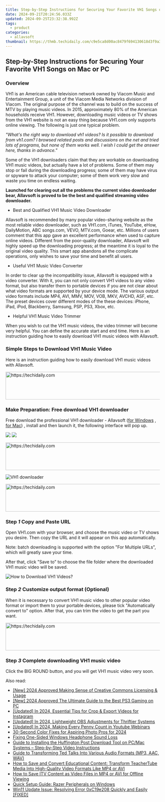 ```yaml
---
title: Step-by-Step Instructions for Securing Your Favorite VH1 Songs on Mac or PC
date: 2024-09-21T20:24:56.033Z
updated: 2024-09-25T23:32:38.992Z
tags:
  - product
categories:
  - allavsoft
thumbnail: https://thmb.techidaily.com/c9e5ca8d00ac8479f694130618d3f9a3080c0193f44d3a38cfaa7537d0961fac.png
---
```


## Step-by-Step Instructions for Securing Your Favorite VH1 Songs on Mac or PC

### Overview

VH1 is an American cable television network owned by Viacom Music and Entertainment Group, a unit of the Viacom Media Networks division of Viacom. The original purpose of the channel was to build on the success of MTV by playing music videos. In 2015, approximately 80% of the American households receive VH1\. However, downloading music videos or TV shows from the VH1 website is not an easy thing because VH1.com only supports online viewing. The following is just one typical problem.

_"What's the right way to download vh1 videos? Is it possible to download from vh1.com? I browsed related posts and discussions on the net and tried lots of programs, but none of them works well. I wish I could get the answer here, thanks in advance."_

Some of the VH1 downloaders claim that they are workable on downloading VH1 music videos, but actually have a lot of problems. Some of them may stop or fail during the downloading progress; some of them may have virus or spyware to attack your computer; some of them work very slow and waste you time on endless waiting.

**Launched for clearing out all the problems the current video downloader bear, Allavsoft is proved to be the best and qualified streaming video downloader.**

* Best and Qualified VH1 Music Video Downloader

Allavsoft is recommended by many popular video-sharing website as the most reliable video downloader, such as VH1.com, iTunes, YouTube, eHow, DailyMotion, ABC songs.com, VEVO, MTV.com, Goear, etc. Millions of users comment that this app gave an excellent performance when used to capture online videos. Different from the poor-quality downloader, Allavsoft will highly speed up the downloading progress; at the meantime it is loyal to the original video quality. This smart app abandons all the complicate operations, only wishes to save your time and benefit all users.

* Useful VH1 Music Video Converter

In order to clear up the incompatibility issue, Allavsoft is equipped with a video converter. With it, you can not only convert VH1 videos to any video format, but also transfer them to portable devices if you are not clear about what video formats are supported by your device mode. The various output video formats include MP4, AVI, MMV, MOV, VOB, MKV, AVCHD, ASF, etc. The preset devices cover different modes of the these devices: iPhone, iPad, iPod, Blackberry, Samsung, PSP, PS3, Xbox, etc.

* Helpful VH1 Music Video Trimmer

When you wish to cut the VH1 music videos, the video trimmer will become very helpful. You can define the accurate start and end time. Here is an instruction guiding how to easily download VH1 music videos with Allavsoft.

### Simple Steps to Download VH1 Music Video

Here is an instruction guiding how to easily download VH1 music videos with Allavsoft.

<!-- affiliate ads begin -->
<a href="https://smilemakers.pxf.io/c/5597632/2123899/26106" target="_top" id="2123899">
  <img src="//a.impactradius-go.com/display-ad/26106-2123899" border="0" alt="https://techidaily.com" width="728" height="90"/>
</a>
<img height="0" width="0" src="https://smilemakers.pxf.io/i/5597632/2123899/26106" style="position:absolute;visibility:hidden;" border="0" />
<!-- affiliate ads end -->

### Make Preparation: Free download VH1 downloader

Free download the professional VH1 downloader - Allavsoft ([for Windows](https://tools.techidaily.com/allavsoft/products/) , [for Mac](https://tools.techidaily.com/allavsoft/products/)) , install and then launch it, the following interface will pop up.

[![](https://www.allavsoft.com/how-to/../images/how-to/free-download-win.jpg)](https://tools.techidaily.com/allavsoft/products/) [![](https://www.allavsoft.com/how-to/../images/how-to/free-download-mac.jpg)](https://tools.techidaily.com/allavsoft/products/)

<!-- affiliate ads begin -->
<a href="https://appsumo.8odi.net/c/5597632/2049382/7443" target="_top" id="2049382">
  <img src="//a.impactradius-go.com/display-ad/7443-2049382" border="0" alt="https://techidaily.com" width="728" height="90"/>
</a>
<img height="0" width="0" src="https://appsumo.8odi.net/i/5597632/2049382/7443" style="position:absolute;visibility:hidden;" border="0" />
<!-- affiliate ads end -->

![VH1 downloader](https://www.allavsoft.com/how-to/../images/allavsoft/screen-shot-600.jpg)

<!-- affiliate ads begin -->
<a href="https://appsumo.8odi.net/c/5597632/2105882/7443" target="_top" id="2105882">
  <img src="//a.impactradius-go.com/display-ad/7443-2105882" border="0" alt="https://techidaily.com" width="728" height="90"/>
</a>
<img height="0" width="0" src="https://appsumo.8odi.net/i/5597632/2105882/7443" style="position:absolute;visibility:hidden;" border="0" />
<!-- affiliate ads end -->

### Step _1_ Copy and Paste URL

Open VH1.com with your browser, and choose the music video or TV shows you desire. Then copy the URL and it will appear on this app automatically.

Note: batch downloading is supported with the option "For Multiple URLs", which will greatly save your time.

After that, click "Save to" to choose the file folder where the downloaded VH1 music video will be saved.

![How to Download VH1 Videos?](https://www.allavsoft.com/how-to/../images/how-to/download-nbc-videos/download-nbc-videos.jpg)

### Step _2_ Customize output format (Optional)

When it is necessary to convert VH1 music video to other popular video format or import them to your portable devices, please tick "Automatically convert to" option. After that, you can trim the video to get the part you want.

<!-- affiliate ads begin -->
<a href="https://appsumo.8odi.net/c/5597632/2118319/7443" target="_top" id="2118319">
  <img src="//a.impactradius-go.com/display-ad/7443-2118319" border="0" alt="https://techidaily.com" width="728" height="90"/>
</a>
<img height="0" width="0" src="https://appsumo.8odi.net/i/5597632/2118319/7443" style="position:absolute;visibility:hidden;" border="0" />
<!-- affiliate ads end -->

### Step _3_ Complete downloading VH1 music video

Click the BIG ROUND button, and you will get VH1 music video very soon.

<ins class="adsbygoogle"
     style="display:block"
     data-ad-format="autorelaxed"
     data-ad-client="ca-pub-7571918770474297"
     data-ad-slot="1223367746"></ins>

<ins class="adsbygoogle"
     style="display:block"
     data-ad-client="ca-pub-7571918770474297"
     data-ad-slot="8358498916"
     data-ad-format="auto"
     data-full-width-responsive="true"></ins>

<span class="atpl-alsoreadstyle">Also read:</span>
<div><ul>
<li><a href="https://youtube-blog.techidaily.com/024-approved-making-sense-of-creative-commons-licensing-and-usage/"><u>[New] 2024 Approved Making Sense of Creative Commons Licensing & Usage</u></a></li>
<li><a href="https://video-screen-grab.techidaily.com/new-2024-approved-the-ultimate-guide-to-the-best-ps3-gaming-on-pc/"><u>[New] 2024 Approved The Ultimate Guide to the Best PS3 Gaming on PC</u></a></li>
<li><a href="https://instagram-videos.techidaily.com/updated-in-2024-essential-tips-for-crop-and-export-videos-for-instagram/"><u>[Updated] In 2024, Essential Tips for Crop & Export Videos for Instagram</u></a></li>
<li><a href="https://on-screen-recording.techidaily.com/updated-in-2024-lightweight-obs-adjustments-for-thriftier-systems/"><u>[Updated] In 2024, Lightweight OBS Adjustments for Thriftier Systems</u></a></li>
<li><a href="https://youtube-blog.techidaily.com/ed-in-2024-making-every-penny-count-in-youtube-webinars/"><u>[Updated] In 2024, Making Every Penny Count in Youtube Webinars</u></a></li>
<li><a href="https://extra-information.techidaily.com/30-second-color-fixes-for-aspiring-photo-pros-for-2024/"><u>30-Second Color Fixes for Aspiring Photo Pros for 2024</u></a></li>
<li><a href="https://win11.techidaily.com/fixing-one-sided-windows-headphone-sound-loss/"><u>Fixing One-Sided Windows Headphone Sound Loss</u></a></li>
<li><a href="https://discover-cheats.techidaily.com/guide-to-installing-the-huffington-post-download-tool-on-pcmac-systems-step-by-step-video-instructions/"><u>Guide to Installing the Huffington Post Download Tool on PC/Mac Systems – Step-by-Step Video Instructions</u></a></li>
<li><a href="https://discover-cheats.techidaily.com/guide-to-transforming-ted-talks-into-various-audio-formats-mp3-aac-wav/"><u>Guide to Transforming Ted Talks Into Various Audio Formats (MP3, AAC, WAV)</u></a></li>
<li><a href="https://discover-cheats.techidaily.com/how-to-save-and-convert-educational-content-transform-teachertube-media-into-high-quality-video-formats-like-mp4-or-avi/"><u>How to Save and Convert Educational Content: Transform TeacherTube Media Into High-Quality Video Formats Like MP4 or AVI</u></a></li>
<li><a href="https://discover-cheats.techidaily.com/how-to-save-itv-content-as-video-files-in-mp4-or-avi-for-offline-viewing/"><u>How to Save ITV Content as Video Files in MP4 or AVI for Offline Viewing</u></a></li>
<li><a href="https://driver-install.techidaily.com/quick-setup-guide-razer-peripherals-on-windows/"><u>Quick Setup Guide: Razer Peripherals on Windows</u></a></li>
<li><a href="https://common-error.techidaily.com/win11-update-issue-resolving-error-0xc19e208-quickly-and-easily-fixed/"><u>Win11 Update Issue: Resolving Error 0xC19e208 Quickly and Easily [FIXED]</u></a></li>
</ul></div>

